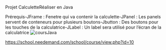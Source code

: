 Projet CalculetteRéaliser en Java



Prérequis-JFrame : Fenetre qui va contenir la calculette-JPanel : Les panels servent de conteneurs pour plusieurs boutons-Jbutton : Des boutons pour les touches de la calculatrice-JLabel : Un label sera utilisé pour l’écran de la calculatrice
![coursJava](https://delperie.needemand.com/images/calculatrice/calulatrice.jpg)

https://school.needemand.com/school/course/view.php?id=10
